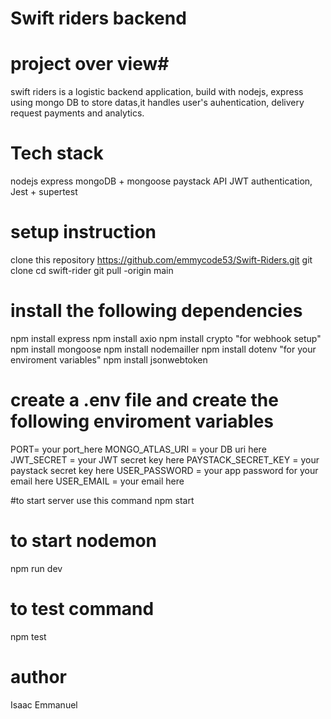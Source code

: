 # Swift riders backend

# project over view#

swift riders is a logistic backend application, build with nodejs, express using mongo DB to store datas,it handles user's auhentication, delivery request payments and analytics.

# Tech stack
nodejs
express
mongoDB + mongoose
paystack API
JWT authentication,
Jest + supertest

# setup instruction 
clone this repository
https://github.com/emmycode53/Swift-Riders.git
git clone
cd swift-rider
git pull -origin main

# install the following dependencies
npm install express
npm install axio
npm install crypto "for webhook setup"
npm install mongoose
npm install nodemailler
npm install dotenv "for your enviroment variables"
npm install jsonwebtoken

# create a .env file and create the following enviroment variables
PORT= your port_here
MONGO_ATLAS_URI = your DB uri here
JWT_SECRET = your JWT secret key here
PAYSTACK_SECRET_KEY = your paystack secret key here
USER_PASSWORD = your app password for your email here
USER_EMAIL = your email here

#to start server use this command
npm start

# to start nodemon 
npm run dev

# to test command
npm test

# author 
Isaac Emmanuel